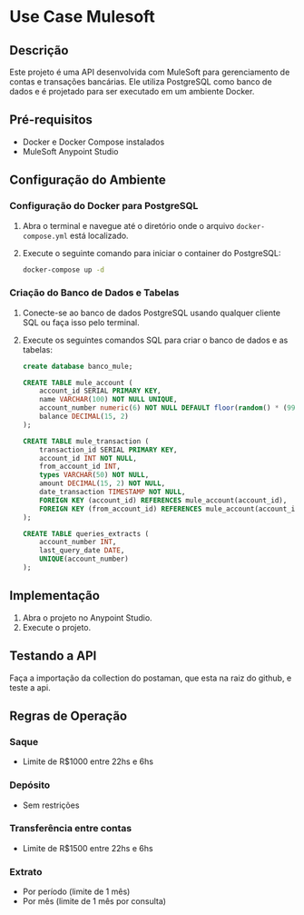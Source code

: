 # Use Case Mulesoft

## Descrição

Este projeto é uma API desenvolvida com MuleSoft para gerenciamento de contas e transações bancárias. Ele utiliza PostgreSQL como banco de dados e é projetado para ser executado em um ambiente Docker.

## Pré-requisitos

- Docker e Docker Compose instalados
- MuleSoft Anypoint Studio

## Configuração do Ambiente

### Configuração do Docker para PostgreSQL

1. Abra o terminal e navegue até o diretório onde o arquivo `docker-compose.yml` está localizado.
   
2. Execute o seguinte comando para iniciar o container do PostgreSQL:

    ```bash
    docker-compose up -d
    ```

### Criação do Banco de Dados e Tabelas

1. Conecte-se ao banco de dados PostgreSQL usando qualquer cliente SQL ou faça isso pelo terminal.
   
2. Execute os seguintes comandos SQL para criar o banco de dados e as tabelas:

    ```sql
    create database banco_mule;

    CREATE TABLE mule_account (
        account_id SERIAL PRIMARY KEY,
        name VARCHAR(100) NOT NULL UNIQUE,
        account_number numeric(6) NOT NULL DEFAULT floor(random() * (999999 - 100000 + 1) + 100000) UNIQUE,
        balance DECIMAL(15, 2)
    );

    CREATE TABLE mule_transaction (
        transaction_id SERIAL PRIMARY KEY,
        account_id INT NOT NULL,
        from_account_id INT,
        types VARCHAR(50) NOT NULL,
        amount DECIMAL(15, 2) NOT NULL,
        date_transaction TIMESTAMP NOT NULL,
        FOREIGN KEY (account_id) REFERENCES mule_account(account_id),
        FOREIGN KEY (from_account_id) REFERENCES mule_account(account_id)
    );

    CREATE TABLE queries_extracts (
        account_number INT,
        last_query_date DATE,
        UNIQUE(account_number)
    );
    ```

## Implementação

1. Abra o projeto no Anypoint Studio.
2. Execute o projeto.

## Testando a API

Faça a importação da collection do postaman, que esta na raiz do github, e teste a api.

## Regras de Operação

### Saque
- Limite de R$1000 entre 22hs e 6hs

### Depósito
- Sem restrições

### Transferência entre contas
- Limite de R$1500 entre 22hs e 6hs

### Extrato
- Por período (limite de 1 mês)
- Por mês (limite de 1 mês por consulta)

